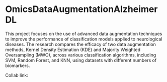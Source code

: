 # OmicsDataAugmentationAlzheimerDL
This project focuses on the use of advanced data augmentation techniques to improve the performance of classification models applied to neurological diseases. The research compares the efficacy of two data augmentation methods, Kernel Density Estimation (KDE) and Majority Weighted Oversampling (MWO), across various classification algorithms, including SVM, Random Forest, and KNN, using datasets with different numbers of biomarkers.

Collab link: 
